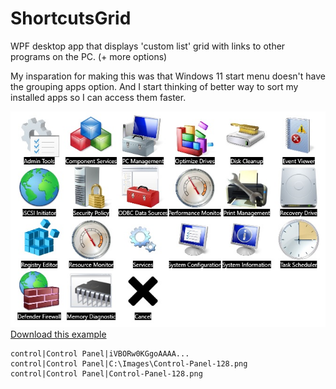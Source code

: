 # ShortcutsGrid
WPF desktop app that displays 'custom list' grid with links to other programs on the  PC. (+ more options)

My insparation for making this was that Windows 11 start menu doesn't have the grouping apps option. And I start thinking of better way to sort my installed apps so I can access them faster.

![image info](./screenshots/winadmin.jpg "winadmin.jpg")  
[Download this example](./examples/Administrative-Tools.zip)

	control|Control Panel|iVBORw0KGgoAAAA...
	control|Control Panel|C:\Images\Control-Panel-128.png
	control|Control Panel|Control-Panel-128.png
